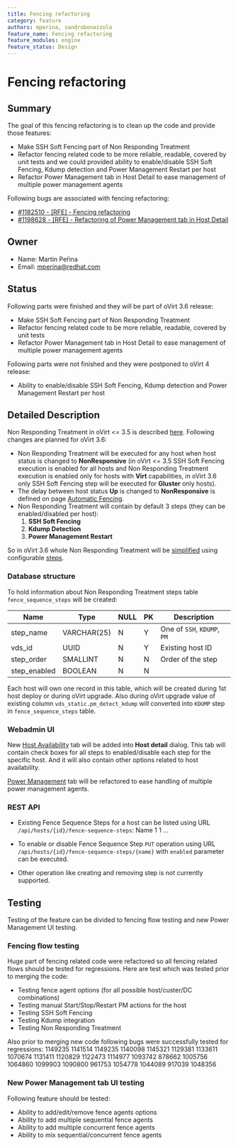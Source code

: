 ```yaml
---
title: Fencing refactoring
category: feature
authors: mperina, sandrobonazzola
feature_name: Fencing refactoring
feature_modules: engine
feature_status: Design
---
```


# Fencing refactoring

## Summary

The goal of this fencing refactoring is to clean up the code and provide those features:

*   Make SSH Soft Fencing part of Non Responding Treatment
*   Refactor fencing related code to be more reliable, readable, covered by unit tests and we could provided ability to enable/disable SSH Soft Fencing, Kdump detection and Power Management Restart per host
*   Refactor Power Management tab in Host Detail to ease management of multiple power management agents

Following bugs are associated with fencing refactoring:

*   [#1182510 - [RFE] - Fencing refactoring](https://bugzilla.redhat.com/1182510)
*   [#1198628 - [RFE] - Refactoring of Power Management tab in Host Detail](https://bugzilla.redhat.com/1198628)

## Owner

*   Name: Martin Peřina
*   Email: mperina@redhat.com

## Status

Following parts were finished and they will be part of oVirt 3.6 release:

*   Make SSH Soft Fencing part of Non Responding Treatment
*   Refactor fencing related code to be more reliable, readable, covered by unit tests
*   Refactor Power Management tab in Host Detail to ease management of multiple power management agents

Following parts were not finished and they were postponed to oVirt 4 release:

*   Ability to enable/disable SSH Soft Fencing, Kdump detection and Power Management Restart per host

## Detailed Description

Non Responding Treatment in oVirt <= 3.5 is described [ here](/images/wiki/Current-whole-process.png). Following changes are planned for oVirt 3.6:

*   Non Responding Treatment will be executed for any host when host status is changed to **NonResponsive** (in oVirt <= 3.5 SSH Soft Fencing execution is enabled for all hosts and Non Responding Treatment execution is enabled only for hosts with **Virt** capabilities, in oVirt 3.6 only SSH Soft Fencing step will be executed for **Gluster** only hosts).
*   The delay between host status **Up** is changed to **NonResponsive** is defined on page [Automatic Fencing](/develop/developer-guide/engine/automatic-fencing.html#automatic-fencing).
*   Non Responding Treatment will contain by default 3 steps (they can be enabled/disabled per host):
    1.  **SSH Soft Fencing**
    2.  **Kdump Detection**
    3.  **Power Management Restart**

So in oVirt 3.6 whole Non Responding Treatment will be [ simplified](/images/wiki/New-whole-process.png) using configurable [ steps](/images/wiki/Fence-sequence-definition.png).

### Database structure

To hold information about Non Responding Treatment steps table `fence_sequence_steps` will be created:

| Name          | Type        | NULL | PK  | Description                 |
|---------------|-------------|------|-----|-----------------------------|
| step_name    | VARCHAR(25) | N    | Y   | One of `SSH`, `KDUMP`, `PM` |
| vds_id       | UUID        | N    | Y   | Existing host ID            |
| step_order   | SMALLINT    | N    | N   | Order of the step           |
| step_enabled | BOOLEAN     | N    | N   |                             |

Each host will own one record in this table, which will be created during 1st host deploy or during oVirt upgrade. Also during oVirt upgrade value of existing column `vds_static.pm_detect_kdump` will converted into `KDUMP` step in `fence_sequence_steps` table.

### Webadmin UI

New [ Host Availability](/images/wiki/Fence-refactoring-host-availability-tab.png) tab will be added into **Host detail** dialog. This tab will contain check boxes for all steps to enabled/disable each step for the specific host. And it will also contain other options related to host availability.

[ Power Management](/images/wiki/Fence-refactoring-power-management-tab.png) tab will be refactored to ease handling of multiple power management agents.

### REST API

*   Existing Fence Sequence Steps for a host can be listed using URL `/api/hosts/{id}/fence-sequence-steps`:
        <fence-sequence-steps>
          <fence-sequence-step>
            <name>Name</name>
            <order>1</order>
            <enabled>1</enabled>
          <fence-sequence-step>
        ...
        </fence-sequence-steps>

*   To enable or disable Fence Sequence Step `PUT` operation using URL `/api/hosts/{id}/fence-sequence-steps/{name}` with `enabled` parameter can be executed.
*   Other operation like creating and removing step is not currently supported.

## Testing

Testing of the feature can be divided to fencing flow testing and new Power Management UI testing.

### Fencing flow testing

Huge part of fencing related code were refactored so all fencing related flows should be tested for regressions. Here are test which was tested prior to merging the code:

*   Testing fence agent options (for all possible host/custer/DC combinations)
*   Testing manual Start/Stop/Restart PM actions for the host
*   Testing SSH Soft Fencing
*   Testing Kdump integration
*   Testing Non Responding Treatment

Also prior to merging new code following bugs were successfully tested for regressions: 1149235 1141514 1149235 1140098 1145321 1129381 1133611 1070674 1131411 1120829 1122473 1114977 1093742 878662 1005756 1064860 1099903 1090800 961753 1054778 1044089 917039 1048356

### New Power Management tab UI testing

Following feature should be tested:

*   Ability to add/edit/remove fence agents options
*   Ability to add multiple sequential fence agents
*   Ability to add multiple concurrent fence agents
*   Ability to mix sequential/concurrent fence agents

